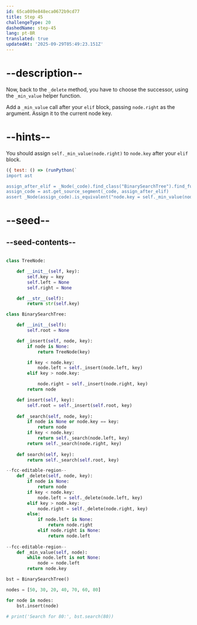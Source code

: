 ```yaml
---
id: 65ca089e848eca0672b9cd77
title: Step 45
challengeType: 20
dashedName: step-45
lang: pt-BR
translated: true
updatedAt: '2025-09-29T05:49:23.151Z'
---
```


# --description--

Now, back to the `_delete` method, you have to choose the successor, using the `_min_value` helper function.

Add a `_min_value` call after your `elif` block, passing `node.right` as the argument. Assign it to the current node key.

# --hints--

You should assign `self._min_value(node.right)` to `node.key` after your `elif` block.

```js
({ test: () => (runPython(`
import ast

assign_after_elif = _Node(_code).find_class("BinarySearchTree").find_function("_delete").find_ifs()[1].tree.orelse[0].orelse[1]
assign_code = ast.get_source_segment(_code, assign_after_elif)
assert _Node(assign_code).is_equivalent("node.key = self._min_value(node.right)")`)) })
```

# --seed--

## --seed-contents--

```py

class TreeNode:

    def __init__(self, key):
        self.key = key
        self.left = None
        self.right = None

    def __str__(self):
        return str(self.key)

class BinarySearchTree:

    def __init__(self):
        self.root = None

    def _insert(self, node, key):
        if node is None:
            return TreeNode(key)

        if key < node.key:
            node.left = self._insert(node.left, key)
        elif key > node.key:

            node.right = self._insert(node.right, key)
        return node

    def insert(self, key):
        self.root = self._insert(self.root, key)
        
    def _search(self, node, key):
        if node is None or node.key == key:
            return node
        if key < node.key:
            return self._search(node.left, key)
        return self._search(node.right, key)
    
    def search(self, key):
        return self._search(self.root, key)

--fcc-editable-region--
    def _delete(self, node, key):
        if node is None:
            return node
        if key < node.key:
            node.left = self._delete(node.left, key)
        elif key > node.key:
            node.right = self._delete(node.right, key) 
        else:
            if node.left is None:
                return node.right
            elif node.right is None:
                return node.left   
            
--fcc-editable-region--
    def _min_value(self, node):
        while node.left is not None:
            node = node.left
        return node.key

bst = BinarySearchTree()

nodes = [50, 30, 20, 40, 70, 60, 80]

for node in nodes:
    bst.insert(node)

# print('Search for 80:', bst.search(80))



```
